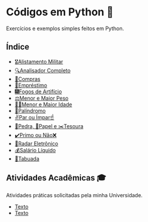 # Códigos em Python 🐍

Exercícios e exemplos simples feitos em Python.

## Índice

- [🎖️Alistamento Militar](https://github.com/gabriel-alex279/Python/commit/3a12bfc90b186b5d120138e39ee298d54f09ea1e)
- [🔍Analisador Completo](https://github.com/gabriel-alex279/Python/commit/87b32feca0425a0d51145c19dd884a54913dbf81)
- [🛒Compras](https://github.com/gabriel-alex279/Python/commit/c2e4f4095bb4e3d93abb179c4641d6179b19a9b3)
- [💸Empréstimo](https://github.com/gabriel-alex279/Python/commit/d24ef785f86916696d2687481dd91fecc2388c56)
- [🎆Fogos de Artifício](https://github.com/gabriel-alex279/Python/commit/ac50a8c5f0cb1e308e86ebf44dc302502baca637)
- [⚖️Menor e Maior Peso](https://github.com/gabriel-alex279/Python/commit/4ea8cac11cb9e6a51b576e229d991bc5fae781be)
- [👶👴Menor e Maior Idade](https://github.com/gabriel-alex279/Python/commit/9ca953519258de66c6536a43b007fe33602bb44a)
- [🔄Palíndromo](https://github.com/gabriel-alex279/Python/commit/7818b519fb2222bf32ad086611a32d80d7e60ce3)
- [✌️Par ou Ímpar☝️](https://github.com/gabriel-alex279/Python/commit/58e0b116b11985a36f984ff0a1640d61f7fef175)
- [🧱Pedra, 📃Papel e ✂️Tesoura](https://github.com/gabriel-alex279/Python/commit/f61fb02a925bc58d5ffeacecdad2a90b06bbeef8)
- [✔️Primo ou Não❌](https://github.com/gabriel-alex279/Python/commit/b530184e736592e78f4d7e2e22341021f2ca4f3b)
- [🚨Radar Eletrônico](https://github.com/gabriel-alex279/Python/commit/5285a33c3b06b1492b2f8ea5d1f98fba6a144463)
- [💰Salário Líquido](https://github.com/gabriel-alex279/Python/commit/89a7c132f0c7adca66a968da6a876efbea70ea36)
- [🔢Tabuada](https://github.com/gabriel-alex279/Python/commit/337003c50e0e3661da999e8c0e04e5064136a3f0)

## Atividades Acadêmicas 🎓

Atividades práticas solicitadas pela minha Universidade.

- [Texto](link)
- [Texto](link)

